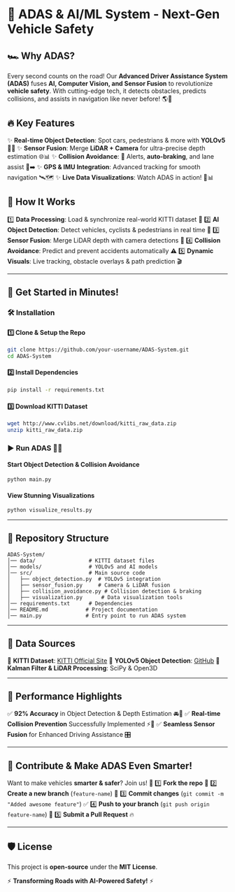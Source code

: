 # 🚀 ADAS & AI/ML System - Next-Gen Vehicle Safety

## 🏎️ Why ADAS?
Every second counts on the road! Our **Advanced Driver Assistance System (ADAS)** fuses **AI, Computer Vision, and Sensor Fusion** to revolutionize **vehicle safety**. With cutting-edge tech, it detects obstacles, predicts collisions, and assists in navigation like never before! 🌎🚦

## 🔥 Key Features
✨ **Real-time Object Detection**: Spot cars, pedestrians & more with **YOLOv5** 📸🚗
✨ **Sensor Fusion**: Merge **LiDAR + Camera** for ultra-precise depth estimation 🌐📊
✨ **Collision Avoidance**: 🚨 Alerts, **auto-braking**, and lane assist 🛑➡️
✨ **GPS & IMU Integration**: Advanced tracking for smooth navigation 🛰️🗺️
✨ **Live Data Visualizations**: Watch ADAS in action! 🎥📊

## 🏁 How It Works
1️⃣ **Data Processing**: Load & synchronize real-world KITTI dataset 📂
2️⃣ **AI Object Detection**: Detect vehicles, cyclists & pedestrians in real time 🤖
3️⃣ **Sensor Fusion**: Merge LiDAR depth with camera detections 🔄
4️⃣ **Collision Avoidance**: Predict and prevent accidents automatically ⚠️
5️⃣ **Dynamic Visuals**: Live tracking, obstacle overlays & path prediction 🎬

---
## 🚀 Get Started in Minutes!
### 🛠️ Installation
#### **1️⃣ Clone & Setup the Repo**
```bash
git clone https://github.com/your-username/ADAS-System.git
cd ADAS-System
```
#### **2️⃣ Install Dependencies**
```bash
pip install -r requirements.txt
```
#### **3️⃣ Download KITTI Dataset**
```bash
wget http://www.cvlibs.net/download/kitti_raw_data.zip
unzip kitti_raw_data.zip
```

### ▶️ Run ADAS 🚗💨
#### **Start Object Detection & Collision Avoidance**
```bash
python main.py
```
#### **View Stunning Visualizations**
```bash
python visualize_results.py
```

---
## 📁 Repository Structure
```
ADAS-System/
│── data/                 # KITTI dataset files
│── models/               # YOLOv5 and AI models
│── src/                  # Main source code
│   ├── object_detection.py  # YOLOv5 integration
│   ├── sensor_fusion.py     # Camera & LiDAR fusion
│   ├── collision_avoidance.py # Collision detection & braking
│   ├── visualization.py      # Data visualization tools
│── requirements.txt      # Dependencies
│── README.md            # Project documentation
│── main.py              # Entry point to run ADAS system
```

---
## 📡 Data Sources
📌 **KITTI Dataset**: [KITTI Official Site](http://www.cvlibs.net/datasets/kitti/)
📌 **YOLOv5 Object Detection**: [GitHub](https://github.com/ultralytics/yolov5)
📌 **Kalman Filter & LiDAR Processing**: SciPy & Open3D

---
## 🌟 Performance Highlights
✅ **92% Accuracy** in Object Detection & Depth Estimation 🚘🎯
✅ **Real-time Collision Prevention** Successfully Implemented ⚡🛑
✅ **Seamless Sensor Fusion** for Enhanced Driving Assistance 🎛️

---
## 🤝 Contribute & Make ADAS Even Smarter!
Want to make vehicles **smarter & safer**? Join us! 🚀
1️⃣ **Fork the repo** 🔄
2️⃣ **Create a new branch** (`feature-name`) 🌿
3️⃣ **Commit changes** (`git commit -m "Added awesome feature"`) ✅
4️⃣ **Push to your branch** (`git push origin feature-name`) 🚀
5️⃣ **Submit a Pull Request** 🔥

---
## 🛡️ License
This project is **open-source** under the **MIT License**. 

⚡ **Transforming Roads with AI-Powered Safety!** ⚡

